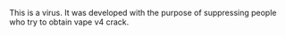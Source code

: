 This is a virus. It was developed with the purpose of suppressing people who try to obtain vape v4 crack.
